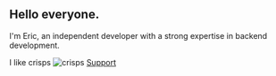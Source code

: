 ## Hello everyone. 
I'm Eric, an independent developer with a strong expertise in backend development.   

I like crisps ![crisps](https://cdn.emojidex.com/emoji/seal/crisps.png "crisps")
[Support](https://afdian.net/a/erictik)  


<!--

**Here are some ideas to get you started:**

🙋‍♀️ A short introduction - what is your organization all about?
🌈 Contribution guidelines - how can the community get involved?
👩‍💻 Useful resources - where can the community find your docs? Is there anything else the community should know?
🍿 Fun facts - what does your team eat for breakfast?
🧙 Remember, you can do mighty things with the power of [Markdown](https://docs.github.com/github/writing-on-github/getting-started-with-writing-and-formatting-on-github/basic-writing-and-formatting-syntax)
-->
